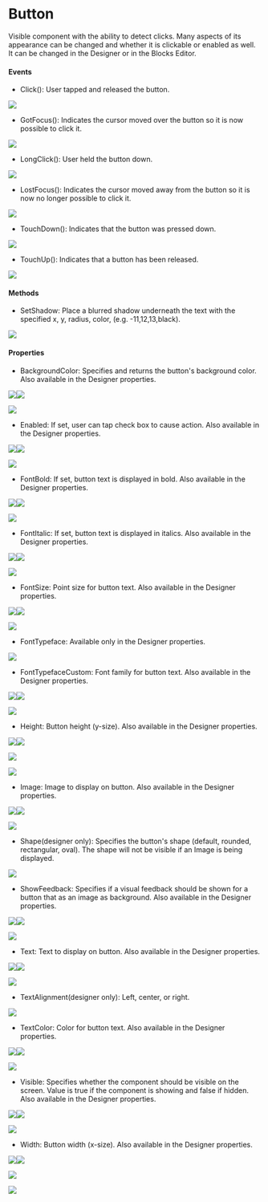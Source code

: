 # Button

Visible component with the ability to detect clicks. Many aspects of its appearance can be changed and whether it is clickable or enabled as well. It can be changed in the Designer or in the Blocks Editor.

#### **Events**

* Click\(\): User tapped and released the button.

![](https://lh5.googleusercontent.com/Ob29swaGIH644I77kDuITrKxgSwTK2HRAEy861wOiELEJYWv2DvLqwX94yumDIa0jvEIyjep3bpNgM6FqB3tinTKQIaUMqdFuzdGzlRMy_yExrjrdJONsLmyodPzswRqGR70zfxP)

* GotFocus\(\): Indicates the cursor moved over the button so it is now possible to click it.

![](https://lh3.googleusercontent.com/RKC3uUZq4PhmGiJ-a_40bTaQlMA9u3c6rlcHUk_JCy85CvI-WNTBh2xvtRAQob2phl0Hl2yc3Y2HtsIgOb_hpu39L8vGfnISVNAyGNnRKJgvHiFJVvvWlL9p8Sy2jvclWbQ8dF23)

* LongClick\(\): User held the button down.

![](https://lh4.googleusercontent.com/5jxZMPlDRP-9uyddBcdRHhyYUsCCOQytZsm5HUG3IGCW1sZ1JyjM6jI1bGDiRngdzvPRkAVb5nxZzvq4UC02PDfbtX12GrbneT9Emdm3Gu1MN1MireS4e--IaYbqnfZDRGFHpeIK)

* LostFocus\(\): Indicates the cursor moved away from the button so it is now no longer possible to click it.

![](https://lh6.googleusercontent.com/RbrJAr9dXO-WnJVaTdcwyWKCx2YfI1v-Ypu2unfDct3N-ag-r8c7w4ONXdaMFjsPcpPMFJ3UE07po9mv0C7s5LhvSPUDbHz8yt5mzg0QdQGa1-XZR0KO-rj-cwEW2GRcBJeaNMpl)

* TouchDown\(\): Indicates that the button was pressed down.

![](https://lh4.googleusercontent.com/bUCgo92N7SP7DbxsRC5FUo5HHboUpOgGRxXTkeoQh94JleA22Myu8rIpqyDMZ8P47_l_ip9t6GY652MvgM1uHsgSc-p-csICb7k6OFz1llMtRmgKOklaCiymwKM97BmFTnZ1wSwG)

* TouchUp\(\): Indicates that a button has been released.

![](https://lh5.googleusercontent.com/nuea2ZrudMZenv3XSe55MwHnjFiFl25CP2HnFGJ5KLvdIZuTNbPEdEwgHbvzJJQSuKmKTf4xH8NzRJvwTJkQ1PZqoVh-l20e3n6mGm9EDDr698n36ufRHm60PKM6b6MmEiivbNjX)

#### **Methods**

* SetShadow: Place a blurred shadow underneath the text with the specified x, y, radius, color, \(e.g. -11,12,13,black\).

![](https://lh5.googleusercontent.com/Vq-s0VkIY25gPPev6mSdC69IhZUB_nKFkm3SAVaFYU3T7x-F2_j0mwjcvR-pzb-iA_eAEMdpPSFHXHpLAq1SE5X7cjoAAVLdD2HowRDtnrQbcZTzs-zEt0Op6yOxjbo-a7cYKhmC)

#### **Properties**

* BackgroundColor: Specifies and returns the button's background color. Also available in the Designer properties.

![](https://lh5.googleusercontent.com/_DDQahT9eNOxkUQnJfJnkX0Dl27zsFrSIdMay2fQCDwF6RXDAg1-rIL242i3nFEh60s0UOIEC0E3YKRQEu-tHchmudF1H5dGk3o5fbObc4xjjZ5ltLhvdqOjKP6rHgUyaLsBwsAZ)![](https://lh4.googleusercontent.com/a42Iv9C8GWXPMKgfB63Yue3x2oJgqtiYL9KcuhDx_fSVha_kRrI24kFjCREF4LxVd5jQ1ToCRljrC1Uu59QzmEp2oBkwGi6ywqfU1s_tiRTp2sxr2EuNCKlkn8HS6vx0ihPilEwr)

![](https://lh3.googleusercontent.com/j-rozBtwZNEUsNqgPm0IPk_gjt54B7c65PZxtqYpdL1P1yGe1oBgWRw9J8xfy2-XDgJFdLEHYv37ymbkVjoFY9WWk81ZslQhz5yD56SCkV_xHwy--r4GO5CruSHYpoUh9HhWnwGx)

* Enabled: If set, user can tap check box to cause action. Also available in the Designer properties.

![](https://lh5.googleusercontent.com/PYSzaUM3jWD-kGbK2PTgEWsRVGFdxYGzHkS6i_c4kxHVDjpem528LV5xeBxPga-n0M3yXf78q8m6IigDBjztbAT04oVD414K_PCGOUxdlDUqYhP0IQuM4xb9vtOLL6sZREVsUSOi)![](https://lh5.googleusercontent.com/_42nhUni-cchXlSL8xjh9Ab1ZgtLbw5jNZ_c5MEa0a3jgF31LTo4920RFa2jIJt3dTRhPkLGjJf48B-0CiGhbBT-KImTkvm9UgTm6cxsG8gNa-bVhGaXHVD8Y-8OK6Kzhif-XLii)

![](https://lh5.googleusercontent.com/1L-mKLfAm6Timxu9odTsxmhkgs_S8PwrWzkc7l47vDvhOaPhli4qeYlGcOguUp3ac6UVsAn8VUUQ4AsCdyW0MMqjOmb0fdw7wT3nyiqt86FnXSUDl6CFgC1ww_x0z0KrKPWDoWxk)

* FontBold: If set, button text is displayed in bold. Also available in the Designer properties.

![](https://lh5.googleusercontent.com/eCXFia_vjvDToYBMs3i2EpWIh_C8RQdNFCsGerhB6UYZyv6DleMgLwtkuhq8HyDPVqLrtWY9WSOEoO1VyYidPrCaswk-kjPkwXYRPiSvN616YJ1BTI6HPTrsVBoASA6ub3QjqD-T)![](https://lh5.googleusercontent.com/Fws7JIjYFX7c3DLmLuqw6_-2e4Ma5dJJSSfo8z7Tb9mTCHc6gmjATDL2A6FFQLsKnWuyoC0z47z1RVd2D3PBH17lf_o5AHhhJ5UUQhmJtm2wAMTAXJvu9ylwD-TE-5Vdq28YvKNi)

![](https://lh4.googleusercontent.com/lwuotFhUS0Cb0iicBK6I8ZKOzjMMJP1sc7_QyVubbiqCC_EdJlRTciS3qOea8h7PLyEc4tvWJpoGo_qnqQNlY0r0LP9qb3MS0hGB4SzERHG1VvpPoXNfe1Grl2R7h2O6yWPN-Xf0)

* FontItalic: If set, button text is displayed in italics. Also available in the Designer properties.

![](https://lh5.googleusercontent.com/5WjRH6ciVAbVsYKZeGkUp6TldUQ4llqWG-E0iMuvCTEUfd1po6ayiml5uE3s1wrFptCMSXKmc9kvrvBX0Xiii6yuBtSdWWv6fRqAwJY8Qd986-H8MvjCAteLkFmd8hvBgsfD5kuH)![](https://lh6.googleusercontent.com/7T8CvxnjJKClOXUDDzLL-gGLLmvhmmv1c-JqYd0OFud8kBYX2gAIB58NS92D5hOr5ffEbHh1ygwuw5cGu6JuSqWJqNuJCzjgmmVii-4gLuXujMMduNHet-2Cn84iJuCy3aF-5j8L)

![](https://lh4.googleusercontent.com/ICFdUsBsS_iPX0kp4FFujSOpOZ8yJ-wZxhL-raQ4eW2Tr8SU0DTiXj3PtSMyNcPPZVenDcmwiCUXCgup4_q7RydilEThAt5C4JNsj-So5o_BuNdxodvg_-9rd94h8mACVNHLcPqO)

* FontSize: Point size for button text. Also available in the Designer properties.

![](https://lh3.googleusercontent.com/5Qz4DaiLpMnk-8hb7M8a6N5-FK_bk6ehJDKUPLBejbgqGzINOq0bAcMBKr44yUkXdqVTQHuk_3jZac82Nw34V5KvqicPoJANqgnsRtWtCjrVMuXTOotIuD29LUhZKbxd94wRivV7)![](https://lh3.googleusercontent.com/pvzpdi_BTUgKLt2fK09P8ghO-EsHUt2uVLL2RPPKN0ETld6zsI-_l2MkqKCFvJRCLRPmeDaxNq3fDN4_hViPBLfeBa7vKh8yXDB8KoqBZP5T5fG3HmNesWyv01FXyJ2Y7UmUfimO)

![](https://lh6.googleusercontent.com/Gs6ib7P6eNRQlEnCN8mNsLldu9E9yi32rG4CTZrNIAaukX7WadhvqzhW2_XqFC9AjaxbRIZ5S0K_Q4jjLMM6n1fa6JLqPKECtBIs22ag_9xOVDMMDy0CxI1BX3pFpV1SGJzmOiTo)

* FontTypeface: Available only in the Designer properties.

![](https://lh5.googleusercontent.com/67q_DbZfiNGuNyzszBUR_-fdLL_ctwIiiabAeIQe8DbTJbxFcSFS5bLVtl4iMzz2b--A88PHPT_ley2WXgIHo8hkjfUGQNQtvik4VdvTkYUxXr_JA7IDfeJDFaS1OUH0iaFaPcaj)

* FontTypefaceCustom: Font family for button text. Also available in the Designer properties.

![](https://lh4.googleusercontent.com/5qgc_315UEc6iccYivGFrEF9S180ohBTO2MUqHjpEdQZ7uDhev_C6xhVR2QDtON-s-WNMxRC-HAFO1EZypV2zWN_hx7cnqtSaKGp038kcS8JgtxFSKxHxs3R4yAAlZEjmq9JH09v)![](https://lh3.googleusercontent.com/H5KZ0U3oZxhcf8wDPuhxrgRKmRLmKSC86wGx2zp418kpFycT_RVsw3M46OyOjWWbJdB9ATOYCnrqZQr01xbEco5m5Y57mjoDvihmar_RWisBo0li6mWeDJumQ1AxEeYhhoarGnK3)

![](https://lh3.googleusercontent.com/05uqcpNtj40uPbNocXRgQS87CBpJKO-HIKnxbbokC-Ex0rnMvHHfZmxx9ttbjBjhCm3ZUz1YrpmnLNXuYvV848FUZDt9VceQoGKrVUXQS3zqZHcVdpUz4FQ1QKw5qqnKozfRJPLE)

* Height: Button height \(y-size\). Also available in the Designer properties.

![](https://lh6.googleusercontent.com/B4Q2Aw2dS3kfnfPJqdY-2w4hugPs2IKdWws6Tpb4JmQR-6cGU-UhmNHaCFTkduIqPuDxbGHj06lzqMcIzb01kegzvU61rKkqUYMhje3vs8LRmbuuF1k70S67moVOfVbJcZilR7Tt)![](https://lh5.googleusercontent.com/T3I251p1OEUYafrgmQL-OjQmJ_iMOvGQkzUpWihw8vK3NrN2REevpnuO_9pIiYaV7_hA8_PsHtyGVD6AbEd1JvZWUiKTRpoWLnysuDphKTG1A3PjG3pAZmQJKBLF7n8SPW8R_S5e)

![](https://lh3.googleusercontent.com/WSbOfF_z19iDmWqEIxzDvMbDtD9DuW7aqr_4dtLuu_bZd6ush4WqlOhSB2bBpijaqcc001fWDh9z1Af_Q5IwHM8p-UQlEAslMUfHzmiUvoy6L4oDXHcSI_k1ho77YJyJi2QQinOD)

![](https://lh4.googleusercontent.com/G6AZLMAoplkp1x6YgG2uZgiih4LIdV8AWjKdLD88JHT1On110aLctfn8g44VI02wyFTttnq_MnXoNvLby7iljyjnvXu07XVzdLzzPJ8Miqdky13aL-8SP9IsRA-mcDROmoQnMMgL)

* Image: Image to display on button. Also available in the Designer properties.

![](https://lh3.googleusercontent.com/RVfSiAetiNBOPAVgIX55BTkP2TY-4qX3zjmCHum3Yet-Jdpkv7mApAIuUXEwDzzdwlXI2zIxxO1u2nYRcKAqkBpicwDKmwP5Q6qLB1qxq9f11-YI2Ms_vSH4ZB3dd7w8pr3ONnv5)![](https://lh3.googleusercontent.com/rkBne2mQ19mCwQ8SaLLeSTWdLVjY-DdC0tH7THorvTLm9VJhJB66mn4GvdNM87c-anb05XJbIlJyvLEbNUBm8gfQ7HxYPC9zkwMOVejhwx1ysLO_e9NsJ4N_si2qYnYWNKtmTe-Z)

![](https://lh4.googleusercontent.com/XOahHTNVOuPhFCd4GQKaDa2opl1PQFsKJOk32dx0klJ1xz9cP9qTyJkJKjsApGJ9QQIIoUNjNfITlvPyjDUhzPC7izObhZegJxoDcnlfuuYYmUax3Vocc2OpUJXhj_XzHMrRLKWv)

* Shape\(designer only\): Specifies the button's shape \(default, rounded, rectangular, oval\). The shape will not be visible if an Image is being displayed.

![](https://lh5.googleusercontent.com/M9IKiIdrLLleaTNPcjMPYzt-vvCAwPxCCR5zrJ45f7-aKpAOV-j_VJvDzyyj1UFt9vZGgD_3p87mjP5KVNucCujSODK-SN9YjWxccaogLAH96l6FqjCtlud8Md5j-9_KJUWgyHS8)

* ShowFeedback: Specifies if a visual feedback should be shown for a button that as an image as background. Also available in the Designer properties.

![](https://lh3.googleusercontent.com/Qgm5UiHZtM18hGa3BXRN7SQc4joh4eOeGcAfyjcR0PxdAAJHOvxD3tvEOshwGTK7JASj22CAy9bbN9XVDYQvwmBxZfWJXvF7asX4c7OvPj9RAi6pdL6GEcrYplr1jzMdWj2Ya32Y)![](https://lh4.googleusercontent.com/FQBSiNH53RnmedoYNFAlK_2PTwyZ3BDQ93IGBr3dHrIAhKTUNqTk41ZAoZ082Gm4Jj813UNnnLvDeVQtB49KxpzRcV8LFySXF2FzBhehyCxFyFD09xULu399cbPIHi8rsWO8r15g)

![](https://lh3.googleusercontent.com/ks3VM827DfhbalJkCWtRK7sPaJvZI0snknV0djIATi0ViHe3akldJXx7-9ZGVuIW1Zx4G9Os7eZ3HY8unZUlGx2LVpfvEFf5aD4Uv5S8ZV3ppJH1MXfhTps2ZTjj_uz090ryR3Oa)

* Text: Text to display on button. Also available in the Designer properties.

![](https://lh5.googleusercontent.com/M-Beg7v4qitWpWqIEfv0vBuuKFtrzmyjlP4-_zGjSmMMjU-I3L8LmTOWGvj-lK5XNWHfmanljaoh90EWKDYemj7Edy584yzc1akcKkUIBx5-hDlfPXyRam43qqH163JxFqR8k8OZ)![](https://lh6.googleusercontent.com/k3AE2Hjl4mwXOxt4xrnqneEeC8qHR2tGQxWAh-qVEzN8XF5Yvhi9EdOzDMQMDOIU5mIGvnzWe1wlP0KubEP-LJw7QGl1S0AgQR4M3QcPefDaw16NaeTLYKnvY9yLZ7ojG48V-aCQ)

![](https://lh6.googleusercontent.com/GVhTIgcCFLB31qpNXYLBmKmsemkjPeWn644-_VgOpF7iTUd-ruDK2E3iaFQvZUtMlSMEwvrkIZWsZkJWmNdWD8txcnNGhjy3v7S3fhRfq-OjD57CSzqmAx2ycb_ZbMZyhfc0iCEY)

* TextAlignment\(designer only\): Left, center, or right.

![](https://lh3.googleusercontent.com/u0EHS7ouVzDj9mUmNA_zUsTqzqoxl8XiM45jFcgQT0Id6IF9ONricZoarpg-J7-THO82VXKPhDVvzGfr4fvO-cgkwl-LaRgxsytpsH9w69wJIFD3ltExp3VRikKlU7j5HwJXdcPg)

* TextColor: Color for button text. Also available in the Designer properties.

![](https://lh4.googleusercontent.com/Ptv5eIt7w2t4Rwsra4NDdf-gvWzH6YMMYHYO0pUZy6RISuIpmAo9tGiGI9j34PA-q4z-ChNpeJ7bnB5eUvSnCBiMLSLUilRoxL0zKCwNOQTdghIynAiBiwlJdPme1_1oeqajHPHd)![](https://lh5.googleusercontent.com/o9aCH64cLELyoLqCRB-r8wJapTC_4TPDME-QcMCoFRSC0_bVt9jRbIctSH0BRq2Ga4_ADableAIomWucC3vZBCdcGbmFejdUtojSSTVvomkgrsXg0xokA4oMtpI4JepHCKw4-S3i)

![](https://lh5.googleusercontent.com/_H_4PA535ktzGfkYWc3SGaSn1f5DrYEUZwlc-rC4AmCpeFPlue3crSRlPHFVwBzED888LAs5OHUpaTr28w-DMXnXZcLR6BNZDq5zXfnk037wpppiXHZ6cifb1OxZ5G4HDMMax43S)

* Visible: Specifies whether the component should be visible on the screen. Value is true if the component is showing and false if hidden. Also available in the Designer properties.

![](https://lh6.googleusercontent.com/f1k46Nm0KywPIWisOAToTR1nSPi4Ff-mmPPolNQUwArvB7XTAX1v6P1iXqaZe8jeL_Iktn1sOyi2E9WRIpDlqayXYilkjeNY8GIAMWk6zHA3mEpEYOO6zIxO4m7KcwXiRlAYkIHZ)![](https://lh3.googleusercontent.com/zMxx9Q_z4nnPwBUIpHullOB7d8oKw8tR06zwVB780emtxBhLoMESPqVFMHF-4OgRkzXhdcjFtYyyf3MeTIydB1N_dDF_JoJ686gJk5gVvF-HFKBx6EiBEAjXa7DuaSkoDfm9p3y0)

![](https://lh3.googleusercontent.com/ExkZ-mujNjQNFQS_a3kGYiERWVbz8mEyO7p_h09KWIXAdag9d7bnQHvWy4ZL-c7eF1UK6-xmEiPpYloXWUjQFBKDQRzZGyIZISMFh0KAn1DpVw6XXKOKUxUyZjosdPNM7jqsAOKl)

* Width: Button width \(x-size\). Also available in the Designer properties.

![](https://lh4.googleusercontent.com/1ZUlc8fuUJCU-3Qoaw3WfYOTaDLI2Pd5xh9jtInVWJOPart3F9vEasrey4QAYmM7gONLd38XByWnwF7EXl2RhpHoYcfVYB4zx55qtvfW-mu6IV045lXhsEhCtnXvBXcSLzk_ng3n)![](https://lh4.googleusercontent.com/dhNhqJAjChEBjyT38SpZFd_ZExQE2Al4CVxerZTPIpjQasLtGeETDu5uDBTwov0s3CUIDNFSNzmb6Opih-li0emLp9m9JQcf4Q4p2yUio-48jGMbSDaJbSwfl7iEqQs71SwJLzAj)

![](https://lh4.googleusercontent.com/NlLPXF0siute1L6dNtmh1VooRSBAGI90e4j6ULYjIvBVHgPWUyu2XhZOfpvMiwCMOem3GEyUFRDBzlyk7VUg8GBqR1LjuGzQ65Asvv81gMGxg30l1321GW3eUU4zTrVpDM487Yys)

![](https://lh3.googleusercontent.com/Ws1IhL8t1EqNkF-DXidN2c-WGrg4MAl3pbRLAF1iTxPhkeFJEC8mWpEvmGFhY5ykBprfMVZ9ZcZ8qTmUV3t4lDIgqJiRZaEE4PUyTGhRNrUok0HarFxn-CqCOgY8KjfBQsfl18fJ)


